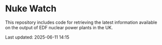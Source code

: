 # Nuke Watch

This repository includes code for retrieving the latest information available on the output of EDF nuclear power plants in the UK.

Last updated: 2025-06-11 14:15